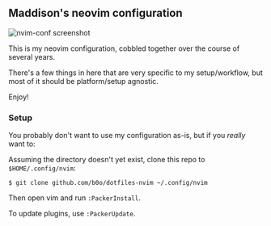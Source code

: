 ## Maddison's neovim configuration

![nvim-conf screenshot](https://user-images.githubusercontent.com/21299126/159453973-ff39d626-d06a-412b-a12b-42143d6b7c5b.png)

This is my neovim configuration, cobbled together over the course of several
years.

There's a few things in here that are very specific to my setup/workflow, but
most of it should be platform/setup agnostic.

Enjoy!

### Setup

You probably don't want to use my configuration as-is, but if you _really_ want
to:

Assuming the directory doesn't yet exist, clone this repo to `$HOME/.config/nvim`:

```
$ git clone github.com/b0o/dotfiles-nvim ~/.config/nvim
```

Then open vim and run `:PackerInstall`.

To update plugins, use `:PackerUpdate`.
